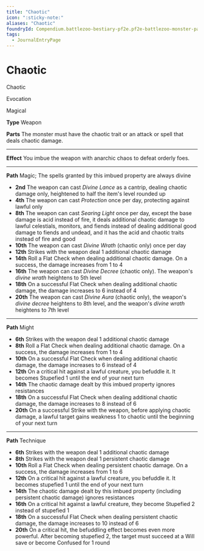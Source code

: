 ```yaml
---
title: "Chaotic"
icon: ":sticky-note:"
aliases: "Chaotic"
foundryId: Compendium.battlezoo-bestiary-pf2e.pf2e-battlezoo-monster-parts.JournalEntry.DUgV4RRnkTaikCI2.JournalEntryPage.unK4t56lKorGDnGK
tags:
  - JournalEntryPage
---
```


# Chaotic
Chaotic

Evocation

Magical

**Type** Weapon

**Parts** The monster must have the chaotic trait or an attack or spell that deals chaotic damage.

* * *

**Effect** You imbue the weapon with anarchic chaos to defeat orderly foes.

* * *

**Path** Magic; The spells granted by this imbued property are always divine

*   **2nd** The weapon can cast _Divine Lance_ as a cantrip, dealing chaotic damage only, heightened to half the item's level rounded up
*   **4th** The weapon can cast _Protection_ once per day, protecting against lawful only
*   **8th** The weapon can cast _Searing Light_ once per day, except the base damage is acid instead of fire, it deals additional chaotic damage to lawful celestials, monitors, and fiends instead of dealing additional good damage to fiends and undead, and it has the acid and chaotic traits instead of fire and good
*   **10th** The weapon can cast _Divine Wrath_ (chaotic only) once per day
*   **12th** Strikes with the weapon deal 1 additional chaotic damage
*   **14th** Roll a Flat Check when dealing additional chaotic damage. On a success, the damage increases from 1 to 4
*   **16th** The weapon can cast _Divine Decree_ (chaotic only). The weapon's _divine wrath_ heightens to 5th level
*   **18th** On a successful Flat Check when dealing additional chaotic damage, the damage increases to 6 instead of 4
*   **20th** The weapon can cast _Divine Aura_ (chaotic only), the weapon's _divine decree_ heightens to 8th level, and the weapon's _divine wrath_ heightens to 7th level

* * *

**Path** Might

*   **6th** Strikes with the weapon deal 1 additional chaotic damage
*   **8th** Roll a Flat Check when dealing additional chaotic damage. On a success, the damage increases from 1 to 4
*   **10th** On a successful Flat Check when dealing additional chaotic damage, the damage increases to 6 instead of 4
*   **12th** On a critical hit against a lawful creature, you befuddle it. It becomes Stupefied 1 until the end of your next turn
*   **14th** The chaotic damage dealt by this imbued property ignores resistances
*   **18th** On a successful Flat Check when dealing additional chaotic damage, the damage increases to 8 instead of 6
*   **20th** On a successful Strike with the weapon, before applying chaotic damage, a lawful target gains weakness 1 to chaotic until the beginning of your next turn

* * *

**Path** Technique

*   **6th** Strikes with the weapon deal 1 additional chaotic damage
*   **8th** Strikes with the weapon deal 1 persistent chaotic damage
*   **10th** Roll a Flat Check when dealing persistent chaotic damage. On a success, the damage increases from 1 to 6
*   **12th** On a critical hit against a lawful creature, you befuddle it. It becomes stupefied 1 until the end of your next turn
*   **14th** The chaotic damage dealt by this imbued property (including persistent chaotic damage) ignores resistances
*   **16th** On a critical hit against a lawful creature, they become Stupefied 2 instead of stupefied 1
*   **18th** On a successful Flat Check when dealing persistent chaotic damage, the damage increases to 10 instead of 6
*   **20th** On a critical hit, the befuddling effect becomes even more powerful. After becoming stupefied 2, the target must succeed at a Will save or become Confused for 1 round